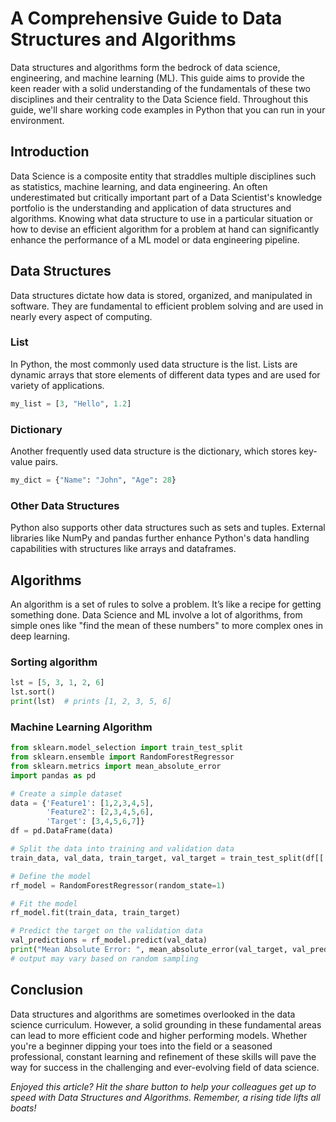 # A Comprehensive Guide to Data Structures and Algorithms

Data structures and algorithms form the bedrock of data science, engineering, and machine learning (ML). This guide aims to provide the keen reader with a solid understanding of the fundamentals of these two disciplines and their centrality to the Data Science field. Throughout this guide, we'll share working code examples in Python that you can run in your environment.

## Introduction

Data Science is a composite entity that straddles multiple disciplines such as statistics, machine learning, and data engineering. An often underestimated but critically important part of a Data Scientist's knowledge portfolio is the understanding and application of data structures and algorithms. Knowing what data structure to use in a particular situation or how to devise an efficient algorithm for a problem at hand can significantly enhance the performance of a ML model or data engineering pipeline.

## Data Structures

Data structures dictate how data is stored, organized, and manipulated in software. They are fundamental to efficient problem solving and are used in nearly every aspect of computing. 

### List
In Python, the most commonly used data structure is the list. Lists are dynamic arrays that store elements of different data types and are used for variety of applications. 

```python
my_list = [3, "Hello", 1.2]
```
### Dictionary
Another frequently used data structure is the dictionary, which stores key-value pairs. 

```python
my_dict = {"Name": "John", "Age": 28}
```
### Other Data Structures
Python also supports other data structures such as sets and tuples. External libraries like NumPy and pandas further enhance Python's data handling capabilities with structures like arrays and dataframes. 

## Algorithms

An algorithm is a set of rules to solve a problem. It’s like a recipe for getting something done. Data Science and ML involve a lot of algorithms, from simple ones like "find the mean of these numbers" to more complex ones in deep learning.

### Sorting algorithm 
```python
lst = [5, 3, 1, 2, 6]
lst.sort()
print(lst)  # prints [1, 2, 3, 5, 6]
```
### Machine Learning Algorithm
```python
from sklearn.model_selection import train_test_split
from sklearn.ensemble import RandomForestRegressor
from sklearn.metrics import mean_absolute_error
import pandas as pd

# Create a simple dataset
data = {'Feature1': [1,2,3,4,5],
        'Feature2': [2,3,4,5,6],
        'Target': [3,4,5,6,7]}
df = pd.DataFrame(data)

# Split the data into training and validation data
train_data, val_data, train_target, val_target = train_test_split(df[['Feature1', 'Feature2']], df['Target'], random_state=0)

# Define the model
rf_model = RandomForestRegressor(random_state=1) 

# Fit the model
rf_model.fit(train_data, train_target)

# Predict the target on the validation data
val_predictions = rf_model.predict(val_data)
print("Mean Absolute Error: ", mean_absolute_error(val_target, val_predictions))  
# output may vary based on random sampling
```
## Conclusion

Data structures and algorithms are sometimes overlooked in the data science curriculum. However, a solid grounding in these fundamental areas can lead to more efficient code and higher performing models. Whether you're a beginner dipping your toes into the field or a seasoned professional, constant learning and refinement of these skills will pave the way for success in the challenging and ever-evolving field of data science.

*Enjoyed this article? Hit the share button to help your colleagues get up to speed with Data Structures and Algorithms. Remember, a rising tide lifts all boats!*